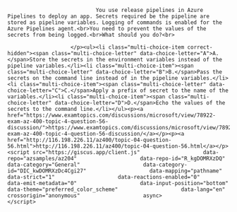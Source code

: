 <p class="card-text">
							
								You use release pipelines in Azure Pipelines to deploy an app. Secrets required be the pipeline are stored as pipeline variables. Logging of commands is enabled for the Azure Pipelines agent.<br>You need to prevent the values of the secrets from being logged.<br>What should you do?<br>
							
						</p><ul><li class="multi-choice-item correct-hidden"><span class="multi-choice-letter" data-choice-letter="A">A.</span>Store the secrets in the environment variables instead of the pipeline variables.</li><li class="multi-choice-item"><span class="multi-choice-letter" data-choice-letter="B">B.</span>Pass the secrets on the command line instead of in the pipeline variables.</li><li class="multi-choice-item"><span class="multi-choice-letter" data-choice-letter="C">C.</span>Apply a prefix of secret to the name of the variables.</li><li class="multi-choice-item"><span class="multi-choice-letter" data-choice-letter="D">D.</span>Echo the values of the secrets to the command line.</li></ul><p><a href="https://www.examtopics.com/discussions/microsoft/view/78922-exam-az-400-topic-4-question-56-discussion/">https://www.examtopics.com/discussions/microsoft/view/78922-exam-az-400-topic-4-question-56-discussion/</a></p><p><a href="http://116.198.226.11/az400/topic-04-question-56.html">http://116.198.226.11/az400/topic-04-question-56.html</a></p><script src="https://giscus.app/client.js"                    data-repo="azsamples/az204"                    data-repo-id="R_kgDOMRXzDQ"                    data-category="General"                    data-category-id="DIC_kwDOMRXzDc4Cgi27"                    data-mapping="pathname"                    data-strict="1"                    data-reactions-enabled="0"                    data-emit-metadata="0"                    data-input-position="bottom"                    data-theme="preferred_color_scheme"                    data-lang="en"                    crossorigin="anonymous"                    async>                    </script>